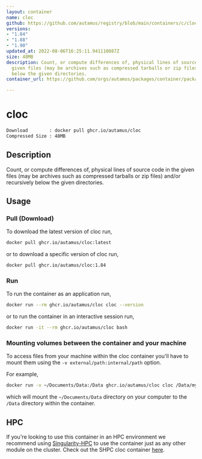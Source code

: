 ```yaml
---
layout: container
name: cloc
github: https://github.com/autamus/registry/blob/main/containers/c/cloc/spack.yaml
versions:
- "1.84"
- "1.88"
- "1.90"
updated_at: 2022-08-06T16:25:11.941110087Z
size: 48MB
description: Count, or compute differences of, physical lines of source code in the
  given files (may be archives such as compressed tarballs or zip files) and/or recursively
  below the given directories.
container_url: https://github.com/orgs/autamus/packages/container/package/cloc

---
```

# cloc
```bash 
Download        : docker pull ghcr.io/autamus/cloc
Compressed Size : 48MB
```

## Description
Count, or compute differences of, physical lines of source code in the given files (may be archives such as compressed tarballs or zip files) and/or recursively below the given directories.

## Usage
### Pull (Download)
To download the latest version of cloc run,

```bash
docker pull ghcr.io/autamus/cloc:latest
```

or to download a specific version of cloc run,

```bash
docker pull ghcr.io/autamus/cloc:1.84
```
### Run
To run the container as an application run,
```bash
docker run --rm ghcr.io/autamus/cloc cloc --version
```

or to run the container in an interactive session run,
```bash
docker run -it --rm ghcr.io/autamus/cloc bash
```

### Mounting volumes between the container and your machine
To access files from your machine within the cloc container you'll have to mount them using the `-v external/path:internal/path` option.

For example,
```bash
docker run -v ~/Documents/Data:/Data ghcr.io/autamus/cloc cloc /Data/myData.csv
```
which will mount the `~/Documents/Data` directory on your computer to the `/Data` directory within the container.

## HPC
If you're looking to use this container in an HPC environment we recommend using [Singularity-HPC](https://singularity-hpc.readthedocs.io) to use the container just as any other module on the cluster. Check out the SHPC cloc container [here](https://singularityhub.github.io/singularity-hpc/r/ghcr.io-autamus-cloc/).